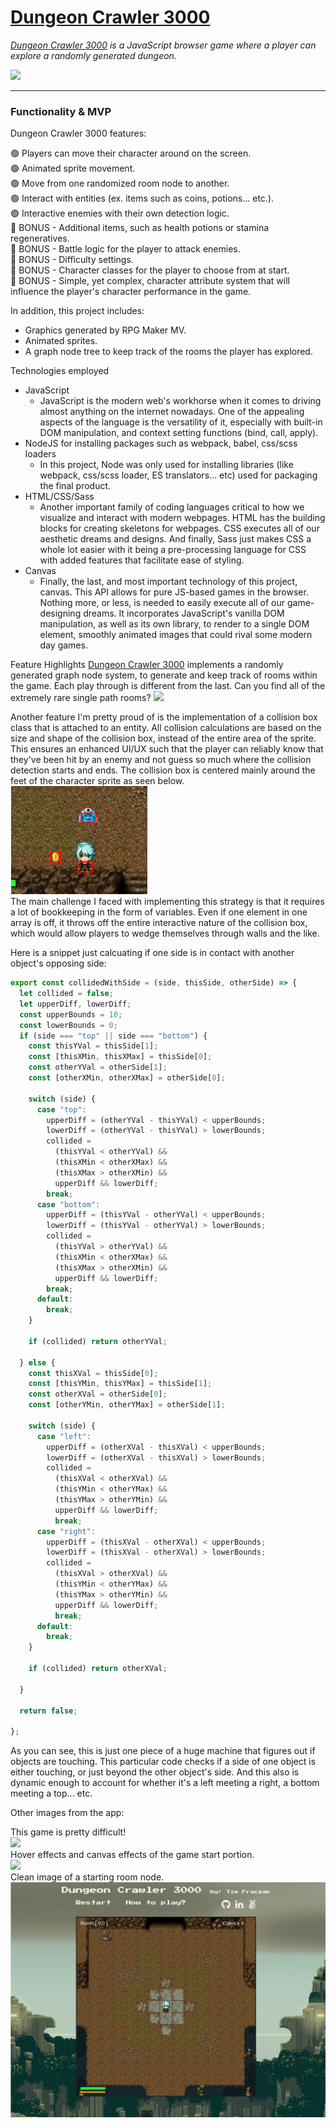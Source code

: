 # **[Dungeon Crawler 3000](https://tfraczak.github.io/dungeon_crawler/)**

*[Dungeon Crawler 3000](https://tfraczak.github.io/dungeon_crawler/) is a JavaScript browser game where a player can explore a randomly generated dungeon.*

[<img src="https://github.com/tfraczak/dungeon_crawler/blob/main/design_docs/main.gif?raw=true" style="height: 300px;">](https://tfraczak.github.io/dungeon_crawler/)


---

### Functionality & MVP

Dungeon Crawler 3000 features:

🟢 Players can move their character around on the screen.  
🟢 Animated sprite movement.  
🟢 Move from one randomized room node to another.  
🟢 Interact with entities (ex. items such as coins, potions... etc.).  
🟢 Interactive enemies with their own detection logic.  
🔴 BONUS - Additional items, such as health potions or stamina regeneratives.    
🔴 BONUS - Battle logic for the player to attack enemies.  
🔴 BONUS - Difficulty settings.  
🔴 BONUS - Character classes for the player to choose from at start.  
🔴 BONUS - Simple, yet complex, character attribute system that will influence the player's character performance in the game.  

In addition, this project includes:

- Graphics generated by RPG Maker MV.
- Animated sprites.
- A graph node tree to keep track of the rooms the player has explored.

Technologies employed

- JavaScript
  - JavaScript is the modern web's workhorse when it comes to driving almost anything on the internet nowadays. One of the appealing aspects of the language is the versatility of it, especially with built-in DOM manipulation, and context setting functions (bind, call, apply).
- NodeJS for installing packages such as webpack, babel, css/scss loaders
  - In this project, Node was only used for installing libraries (like webpack, css/scss loader, ES translators... etc) used for packaging the final product.
- HTML/CSS/Sass
  - Another important family of coding languages critical to how we visualize and interact with modern webpages. HTML has the building blocks for creating skeletons for webpages. CSS executes all of our aesthetic dreams and designs. And finally, Sass just makes CSS a whole lot easier with it being a pre-processing language for CSS with added features that facilitate ease of styling.
- Canvas
  - Finally, the last, and most important technology of this project, canvas. This API allows for pure JS-based games in the browser. Nothing more, or less, is needed to easily execute all of our game-designing dreams. It incorporates JavaScript's vanilla DOM manipulation, as well as its own library, to render to a single DOM element, smoothly animated images that could rival some modern day games.

Feature Highlights
[Dungeon Crawler 3000](https://tfraczak.github.io/dungeon_crawler/) implements a randomly generated graph node system, to generate and keep track of rooms within the game. Each play through is different from the last. Can you find all of the extremely rare single path rooms? 
<img src="https://github.com/tfraczak/dungeon_crawler/blob/main/design_docs/room_nodes.gif?raw=true" />

Another feature I'm pretty proud of is the implementation of a collision box class that is attached to an entity. All collision calculations are based on the size and shape of the collision box, instead of the entire area of the sprite. This ensures an enhanced UI/UX such that the player can reliably know that they've been hit by an enemy and not guess so much where the collision detection starts and ends. The collision box is centered mainly around the feet of the character sprite as seen below.  
<img src="https://github.com/tfraczak/dungeon_crawler/blob/main/design_docs/col_box.png?raw=true" />  
The main challenge I faced with implementing this strategy is that it requires a lot of bookkeeping in the form of variables. Even if one element in one array is off, it throws off the entire interactive nature of the collision box, which would allow players to wedge themselves through walls and the like.

Here is a snippet just calcuating if one side is in contact with another object's opposing side:

```javascript
export const collidedWithSide = (side, thisSide, otherSide) => {
  let collided = false;
  let upperDiff, lowerDiff;
  const upperBounds = 10;
  const lowerBounds = 0;
  if (side === "top" || side === "bottom") {
    const thisYVal = thisSide[1];
    const [thisXMin, thisXMax] = thisSide[0];
    const otherYVal = otherSide[1];
    const [otherXMin, otherXMax] = otherSide[0];
    
    switch (side) {
      case "top":
        upperDiff = (otherYVal - thisYVal) < upperBounds;
        lowerDiff = (otherYVal - thisYVal) > lowerBounds;
        collided = 
          (thisYVal < otherYVal) &&
          (thisXMin < otherXMax) &&
          (thisXMax > otherXMin) &&
          upperDiff && lowerDiff;
        break;
      case "bottom":
        upperDiff = (thisYVal - otherYVal) < upperBounds;
        lowerDiff = (thisYVal - otherYVal) > lowerBounds;
        collided = 
          (thisYVal > otherYVal) &&
          (thisXMin < otherXMax) &&
          (thisXMax > otherXMin) &&
          upperDiff && lowerDiff;
        break;
      default:
        break;
    }

    if (collided) return otherYVal;

  } else {
    const thisXVal = thisSide[0];
    const [thisYMin, thisYMax] = thisSide[1];
    const otherXVal = otherSide[0];
    const [otherYMin, otherYMax] = otherSide[1];
    
    switch (side) {
      case "left":
        upperDiff = (otherXVal - thisXVal) < upperBounds;
        lowerDiff = (otherXVal - thisXVal) > lowerBounds;
        collided = 
          (thisXVal < otherXVal) &&
          (thisYMin < otherYMax) &&
          (thisYMax > otherYMin) &&
          upperDiff && lowerDiff;
          break;
      case "right":
        upperDiff = (thisXVal - otherXVal) < upperBounds;
        lowerDiff = (thisXVal - otherXVal) > lowerBounds;
        collided = 
          (thisXVal > otherXVal) &&
          (thisYMin < otherYMax) &&
          (thisYMax > otherYMin) &&
          upperDiff && lowerDiff;
          break;
      default:
        break;
    }

    if (collided) return otherXVal;
    
  }

  return false;

};
```
As you can see, this is just one piece of a huge machine that figures out if objects are touching. This particular code checks if a side of one object is either touching, or just beyond the other object's side. And this also is dynamic enough to account for whether it's a left meeting a right, a bottom meeting a top... etc.

Other images from the app:

This game is pretty difficult!  
<img src="https://github.com/tfraczak/dungeon_crawler/blob/main/design_docs/game_over.gif?raw=true" />  
Hover effects and canvas effects of the game start portion.  
<img src="https://github.com/tfraczak/dungeon_crawler/blob/main/design_docs/dc_game_start.gif?raw=true" />  
Clean image of a starting room node.  
<img src="https://github.com/tfraczak/dungeon_crawler/blob/main/design_docs/dc3000.png?raw=true" />  

